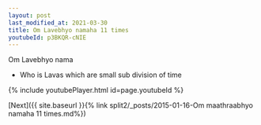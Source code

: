 ```yaml
---
layout: post
last_modified_at: 2021-03-30
title: Om Lavebhyo namaha 11 times
youtubeId: p3BKQR-cNIE
---
```

 
 
Om Lavebhyo nama 
 
 -  Who is Lavas   which are small sub division of time 
 
  
 
  
 
 
 
 
 
 


{% include youtubePlayer.html id=page.youtubeId %}
 
[Next]({{ site.baseurl }}{% link  split2/_posts/2015-01-16-Om maathraabhyo namaha 11 times.md%})
 
